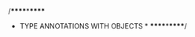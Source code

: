 /******\*\*\*\*******\*******\*\*\*\*******

- TYPE ANNOTATIONS WITH OBJECTS \*
  ******\*\*\*\*******\*******\*\*\*\*******/
